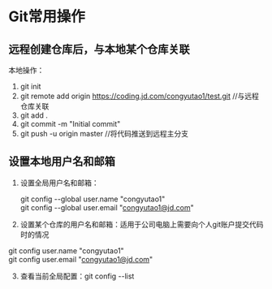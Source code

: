 # Git常用操作

## 远程创建仓库后，与本地某个仓库关联

本地操作：

1. git init
2. git remote add origin https://coding.jd.com/congyutao1/test.git   //与远程仓库关联
3. git add .
4.  git commit -m "Initial commit"  
5.  git push -u origin master     //将代码推送到远程主分支



## 设置本地用户名和邮箱

1. 设置全局用户名和邮箱：

   git config --global user.name "congyutao1"       
   git config --global user.email "congyutao1@jd.com"   

2. 设置某个仓库的用户名和邮箱：适用于公司电脑上需要向个人git账户提交代码时的情况

git config user.name "congyutao1"       
git config user.email "congyutao1@jd.com"   

3. 查看当前全局配置：git config --list